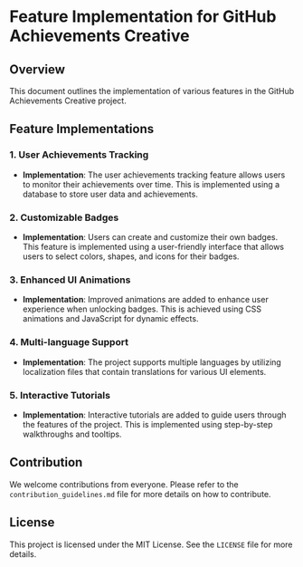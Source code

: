 # Feature Implementation for GitHub Achievements Creative

## Overview
This document outlines the implementation of various features in the GitHub Achievements Creative project.

## Feature Implementations

### 1. User Achievements Tracking
- **Implementation**: The user achievements tracking feature allows users to monitor their achievements over time. This is implemented using a database to store user data and achievements.

### 2. Customizable Badges
- **Implementation**: Users can create and customize their own badges. This feature is implemented using a user-friendly interface that allows users to select colors, shapes, and icons for their badges.

### 3. Enhanced UI Animations
- **Implementation**: Improved animations are added to enhance user experience when unlocking badges. This is achieved using CSS animations and JavaScript for dynamic effects.

### 4. Multi-language Support
- **Implementation**: The project supports multiple languages by utilizing localization files that contain translations for various UI elements.

### 5. Interactive Tutorials
- **Implementation**: Interactive tutorials are added to guide users through the features of the project. This is implemented using step-by-step walkthroughs and tooltips.

## Contribution
We welcome contributions from everyone. Please refer to the `contribution_guidelines.md` file for more details on how to contribute.

## License
This project is licensed under the MIT License. See the `LICENSE` file for more details.
